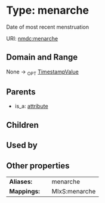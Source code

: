 
# Type: menarche


Date of most recent menstruation

URI: [nmdc:menarche](https://microbiomedata/meta/menarche)


## Domain and Range

None ->  <sub>OPT</sub> [TimestampValue](TimestampValue.md)

## Parents

 *  is_a: [attribute](attribute.md)

## Children


## Used by


## Other properties

|  |  |  |
| --- | --- | --- |
| **Aliases:** | | menarche |
| **Mappings:** | | MIxS:menarche |

